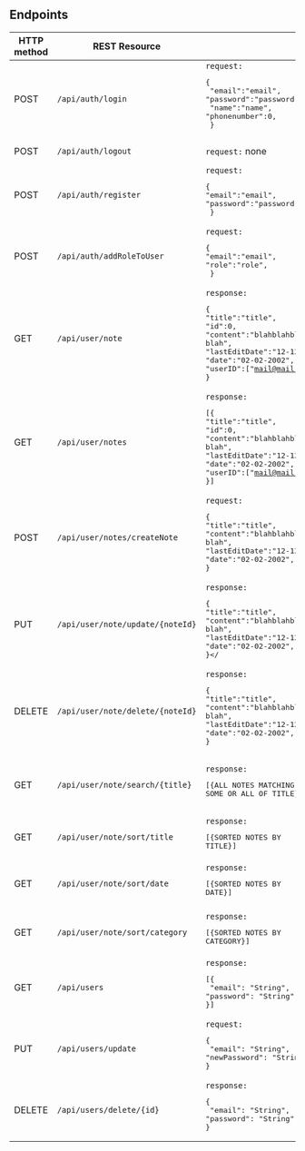  ## Endpoints

| HTTP method | REST Resource                     |                                                                                                                                                                                                                                                             | Comment                                                                                |
| ----------- | --------------------------------- | ----------------------------------------------------------------------------------------------------------------------------------------------------------------------------------------------------------------------------------------------------------- | -------------------------------------------------------------------------------------- |
| POST        | `/api/auth/login`                 | `request:` <br><pre lang="json">{&#13; "email":"email",&#13; "password":"password",&#13; "name":"name",&#13;"phonenumber":0,&#13; }</pre>                                                                                                                   | Login(Token in response) (user access)                                                 |
| POST        | `/api/auth/logout`                | `request:` none                                                                                                                                                                                                                                             | Logout  (user access)                                                                  |
| POST        | `/api/auth/register`              | `request:` <br><pre lang="json">{&#13;"email":"email",&#13; "password":"password",&#13; }</pre>                                                                                                                                                             | Register new user (user access)                                                        |
| POST        | `/api/auth/addRoleToUser`         | `request:` <br><pre lang="json">{&#13;"email":"email",&#13;"role":"role",&#13; }</pre>                                                                                                                                                                      | Add a role to a user                                                                   |
| GET         | `/api/user/note`                  | `response:` <br><pre lang="json">{&#13;"title":"title",&#13;"id":0,&#13;"content":"blahblahblah blah",&#13;"lastEditDate":"12-12-2012",&#13;"date":"02-02-2002",&#13;"userID":["mail@mail.com"],&#13;}</pre>                                                | Get *a* note belonging to the user that belongs to authentication token (user access)  |
| GET         | `/api/user/notes`                 | `response:` <br><pre lang="json">[{&#13;"title":"title",&#13;"id":0,&#13;"content":"blahblahblah blah",&#13;"lastEditDate":"12-12-2012",&#13;"date":"02-02-2002",&#13;"userID":["mail@mail.com"],&#13;}]</pre>                                              | Get all notes belonging to the user that belongs to authentication token (user access) |
| POST        | `/api/user/notes/createNote`      | `request:` <br><pre lang="json">{&#13;"title":"title",&#13;"content":"blahblahblah blah",&#13;"lastEditDate":"12-12-2012",&#13;"date":"02-02-2002",&#13;}</pre>                                                                                             | Create a new note and adds current logged in user as userID (user access)              |
| PUT         | `/api/user/note/update/{noteId}` | `response:` <br><pre lang="json">{&#13;"title":"title",&#13;"content":"blahblahblah blah",&#13;"lastEditDate":"12-12-2012",&#13;"date":"02-02-2002",&#13;}</
| DELETE         | `/api/user/note/delete/{noteId}` | `response:` <br><pre lang="json">{&#13;"title":"title",&#13;"content":"blahblahblah blah",&#13;"lastEditDate":"12-12-2012",&#13;"date":"02-02-2002",&#13;}</pre>                                                                                             | delete note belonging to logged in user (user access)                                    
| GET | `/api/user/note/search/{title}` | `response:` <br><pre lang="json">[{ALL NOTES MATCHING SOME OR ALL OF TITLE}]</pre> | Retrieve all notes matching some or all of title |
| GET         | `/api/user/note/sort/title`       | `response:` <br><pre lang="json">[{SORTED NOTES BY TITLE}]</pre>                                                                                                                                                                                            | sort by title alphabeticly                                                             |
| GET         | `/api/user/note/sort/date`        | `response:` <br><pre lang="json">[{SORTED NOTES BY DATE}]</pre>                                                                                                                                                                                             | Retreive sorted notes by date (user access)                                            |
| GET         | `/api/user/note/sort/category`    | `response:` <br><pre lang="json">[{SORTED NOTES BY CATEGORY}]</pre>                                                                                                                                                                                         | Retreive sorted notes by category (user access)                                        |
| GET         | `/api/users`                      | `response:` <br><pre lang="json">[{&#13; "email": "String",&#13; "password": "String",&#13;}]</pre>                               | Retrive all users (admin access)                                                       |
| PUT         | `/api/users/update`               | `request:` <br><pre lang="json">{&#13;  "email": "String",&#13;  "newPassword": "String"&#13;}</pre>                                                                                                                                                        | update a user  (admin access)                                                          |
| DELETE         | `/api/users/delete/{id}`          | `response:` <br><pre lang="json">{&#13; "email": "String",&#13; "password": "String",&#13;}</pre>                                            |

